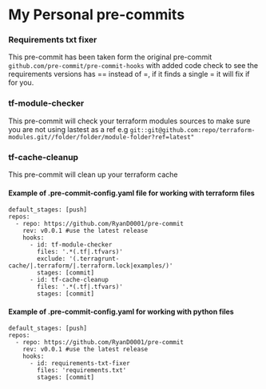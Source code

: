# My Personal pre-commits

### Requirements txt fixer

This pre-commit has been taken form the original pre-commit ```github.com/pre-commit/pre-commit-hooks``` with added code check to see the requirements versions has == instead of =, if it finds a single = it will fix if for you.

### tf-module-checker

This pre-commit will check your terraform modules sources to make sure you are not using lastest as a ref e.g ```git::git@github.com:repo/terraform-modules.git//folder/folder/module-folder?ref=latest"```


### tf-cache-cleanup

This pre-commit will clean up your terraform cache


#### Example of .pre-commit-config.yaml file for working with terraform files
```
default_stages: [push]
repos:
  - repo: https://github.com/RyanD0001/pre-commit
    rev: v0.0.1 #use the latest release
    hooks:
      - id: tf-module-checker
        files: '.*(.tf|.tfvars)'
        exclude: '(.terragrunt-cache/|.terraform/|.terraform.lock|examples/)'
        stages: [commit]
      - id: tf-cache-cleanup
        files: '.*(.tf|.tfvars)'
        stages: [commit]
  ```      
        
#### Example of .pre-commit-config.yaml for working with python files
```
default_stages: [push]
repos:
  - repo: https://github.com/RyanD0001/pre-commit
    rev: v0.0.1 #use the latest release
    hooks:
      - id: requirements-txt-fixer
        files: 'requirements.txt'
        stages: [commit]
```
